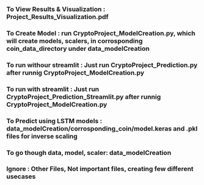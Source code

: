 
### To View Results & Visualization : Project_Results_Visualization.pdf
### To Create Model : run CryptoProject_ModelCreation.py, which will create models, scalers, in corrosponding coin_data_directory under data_modelCreation
### To run withour streamlit : Just run CryptoProject_Prediction.py after runnig CryptoProject_ModelCreation.py
### To run with streamlit : Just run CryptoProject_Prediction_Streamlit.py after runnig CryptoProject_ModelCreation.py
### To Predict using LSTM models : data_modelCreation/corrosponding_coin/model.keras and .pkl files for inverse scaling
### To go though data, model, scaler: data_modelCreation
### Ignore : Other Files,  Not important files, creating few different usecases 
